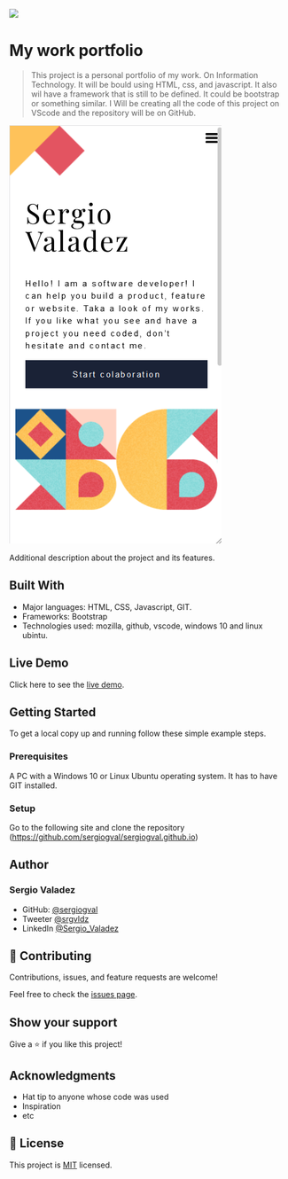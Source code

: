 ![](https://img.shields.io/badge/Microverse-blueviolet)

# My work portfolio

> This project is a personal portfolio of my work. On Information Technology. It will be bould using HTML, css, and javascript. It also wil have a framework that is still to be defined. It could be bootstrap or something similar. I Will be creating all the code of this project on VScode and the repository will be on GitHub.

![screenshot](./app_screenshot.png)

Additional description about the project and its features.

## Built With

- Major languages: HTML, CSS, Javascript, GIT.
- Frameworks: Bootstrap
- Technologies used: mozilla, github, vscode, windows 10 and linux ubintu.

## Live Demo

Click here to see the [live demo](https://sergiogval.github.io).


## Getting Started

To get a local copy up and running follow these simple example steps.

### Prerequisites
A PC with a Windows 10 or Linux Ubuntu operating system. It has to have GIT installed.

### Setup
Go to the following site and clone the repository (https://github.com/sergiogval/sergiogval.github.io)
## Author

### Sergio Valadez


- GitHub: [@sergiogval](https://github.com/sergiogval/)
- Tweeter [@srgvldz](https://twitter.com/srgvldz)
- LinkedIn [@Sergio_Valadez](https://www.linkedin.com/in/sergio-valadez-282153216/)

## 🤝 Contributing

Contributions, issues, and feature requests are welcome!

Feel free to check the [issues page](../../issues/).

## Show your support

Give a ⭐️ if you like this project!

## Acknowledgments

- Hat tip to anyone whose code was used
- Inspiration
- etc

## 📝 License

This project is [MIT](./MIT.md) licensed.
